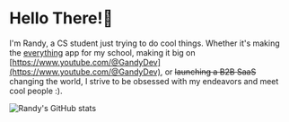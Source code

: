 # Hello There!👋

I'm Randy, a CS student just trying to do cool things. Whether it's making the [everything](https://github.com/stuysu/epsilon) app for my school, making it big on [https://www.youtube.com/@GandyDev](https://www.youtube.com/@GandyDev), or ~~launching a B2B SaaS~~ changing the world, I strive to be obsessed with my endeavors and meet cool people :).

![Randy's GitHub stats](https://github-readme-stats.vercel.app/api?username=randysim&show_icons=true&theme=dark) 
